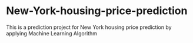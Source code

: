 # New-York-housing-price-prediction
This is a prediction project for New York housing price prediction by applying Machine Learning Algorithm
